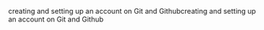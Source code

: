 creating and setting up an account on Git and Githubcreating and setting up an account on Git and Github
